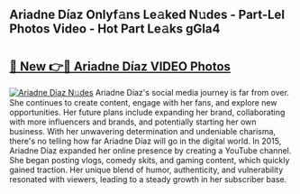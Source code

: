 ## Ariadne Díaz Onlyf𝚊ns Le𝚊ked N𝚞des - Part-Lel Photos Video - Hot Part Le𝚊ks gGIa4

# <h2><a href="http://ab54934.deff.icu/?id=Ariadne+D%c3%adaz">🔗 New 👉🔴 Ariadne Díaz VIDEO Photos</a></h2>

[![Ariadne Díaz N𝚞des](https://i.imgur.com/rIISA9y.gif)](http://ab54934.deff.icu/?id=Ariadne+D%c3%adaz)
Ariadne Díaz's social media journey is far from over. She continues to create content, engage with her fans, and explore new opportunities. Her future plans include expanding her brand, collaborating with more influencers and brands, and potentially starting her own business. With her unwavering determination and undeniable charisma, there's no telling how far Ariadne Díaz will go in the digital world. In 2015, Ariadne Díaz expanded her online presence by creating a YouTube channel. She began posting vlogs, comedy skits, and gaming content, which quickly gained traction. Her unique blend of humor, authenticity, and vulnerability resonated with viewers, leading to a steady growth in her subscriber base.
